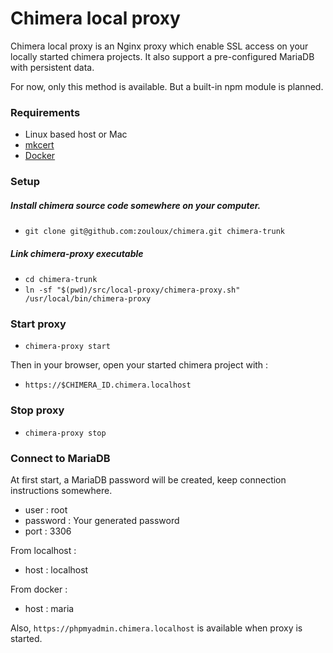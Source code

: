 # Chimera local proxy

Chimera local proxy is an Nginx proxy which enable SSL access on your locally
started chimera projects.
It also support a pre-configured MariaDB with persistent data.

For now, only this method is available. But a built-in npm module is planned.

### Requirements

- Linux based host or Mac
- [mkcert](https://github.com/FiloSottile/mkcert)
- [Docker](https://docs.docker.com/get-docker/)

### Setup

##### Install chimera source code somewhere on your computer.
- `git clone git@github.com:zouloux/chimera.git chimera-trunk`

##### Link chimera-proxy executable 
- `cd chimera-trunk`
- `ln -sf "$(pwd)/src/local-proxy/chimera-proxy.sh" /usr/local/bin/chimera-proxy`

### Start proxy

- `chimera-proxy start`

Then in your browser, open your started chimera project with :
- `https://$CHIMERA_ID.chimera.localhost`

### Stop proxy

- `chimera-proxy stop`
  
### Connect to MariaDB

At first start, a MariaDB password will be created, keep connection instructions
somewhere.

- user : root
- password : Your generated password
- port : 3306

From localhost :
- host : localhost

From docker :
- host : maria

Also, `https://phpmyadmin.chimera.localhost` is available when proxy is started.